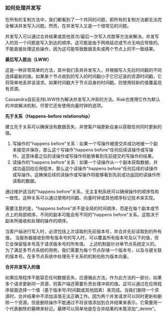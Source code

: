 ### 如何处理并发写

在所有的复制方法中，我们都看到了一个共同的问题，即所有的复制方法都无法完全解决并发写入问题。然而，在并发写入又是一个很常见的问题。

并发写入可以通过合并结果或其他首次/最后一次写入优胜等方法来解决。并发写入的另一个问题是写入到达的顺序。这可能是由于网络延迟或节点无响应导致的。不能直接处理这些操作，因为这可能导致数据丢失或两个节点上的不一致结果。

**最后写入胜出（LWW）**

这是一种非常简单的方法，其中我们丢弃并发写入，并根据写入先后时间戳的不同选择最新的值。如果某个节点收到的写入的时间戳小于它已记录的资源时间戳，它将简单地丢弃该请求。如果时间戳大于节点自身的时间戳，则使用较新的值覆盖现有资源。

Cassandra目前支持LWW作为解决并发写入冲突的方法。Riak也使用它作为默认的冲突解决机制，尽管它还有使用向量时钟的选项。

**先于关系（Happens-before relationship）**

建立先于关系可以确保没有数据丢失，并使客户端更新自身以获取任何同时更新的值。

1. 写操作的"happens before"关系：如果一个写操作被提交并成功地被一个副本接受并保存，那么这个写操作"happens before"任何后续读操作或写操作。这意味着之后的读操作或写操作将能够看到先前提交的写操作的结果。
2. 读操作的"happens before"关系：如果一个读操作从一个副本获取数据，并成功返回给应用程序，那么这个读操作"happens before"任何后续的读操作或写操作。这确保后续的读操作或写操作将能够看到先前成功返回的读操作所读取的数据。

通过维护适当的"happens before"关系，无主复制系统可以确保操作的顺序性和一致性。这种关系可以通过使用时间戳、向量时钟或其他顺序标记技术来实现。

需要注意的是，"happens before"并不是全局的时间顺序，而是在每个副本或节点上的局部顺序。不同的副本可能会有不同的"happens before"关系，这取决于副本所接收和处理的操作的顺序。

当客户端进行写入时，必须包括上次读取的先前版本号，并合并先前读取到的所有值。
当服务器接收到带有版本号的写入时，可以覆盖所有版本号及以下的值，但它会保留版本号高于请求版本号的所有值。
上述机制是针对单节点系统定义的。为了满足多节点系统的用例，我们需要为每个节点存储一个版本号，以及与键关联的版本号。在多节点系统中处理先于关系的机制也称为版本向量。

**合并并发写入的值**

如果应用程序不能容忍任何数据丢失，应遵循此方法。作为此方法的一部分，如果多个请求更新同一资源，则客户端还需要负责处理冲突的值。这可以通过在应用程序层面选择一个值（基于版本号/时间戳或其他因素）来完成。当我们删除一个资源时，合并结果中不添加该值无法正确工作。因为两个并发请求可以同时更新和删除一个资源。但是删除操作不能通过不将该值添加到合并结果来表示。它需要用一个代表删除的墓碑来标记。墓碑可以简单地是在合并结果的末尾添加“_delete”。
